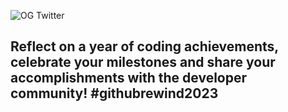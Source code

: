 ![OG Twitter](https://github.com/DeeptejD/GithubRewind2023/assets/88930014/5931ac4a-eae5-48da-aea2-493e1e8fb97f)

## Reflect on a year of coding achievements, celebrate your milestones and share your accomplishments with the developer community! #githubrewind2023
